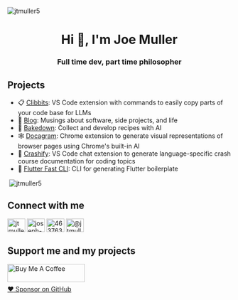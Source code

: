 <p align="left"> <img src="https://komarev.com/ghpvc/?username=jtmuller5&label=Profile%20views&color=0e75b6&style=flat" alt="jtmuller5" /> </p>

<h1 align="center">Hi 👋, I'm Joe Muller</h1>
<h3 align="center">Full time dev, part time philosopher</h3>

## Projects
- 📋 [Clibbits](https://marketplace.visualstudio.com/items?itemName=CodeontheRocks.clibbits): VS Code extension with commands to easily copy parts of your code base for LLMs
- 📝 [Blog](https://joemuller.com): Musings about software, side projects, and life
- 🍰 [Bakedown](https://bento.me/bakedown): Collect and develop recipes with AI
- 🕸️ [Docagram](https://github.com/jtmuller5/docagram/): Chrome extension to generate visual representations of browser pages using Chrome's built-in AI
- 🤖 [Crashify](https://marketplace.visualstudio.com/items?itemName=CodeontheRocks.crashify-chat-extension): VS Code chat extension to generate language-specific crash course documentation for coding topics
- 💙 [Flutter Fast CLI](https://pub.dev/packages/flutter_fast_cli): CLI for generating Flutter boilerplate

<p>&nbsp;<img align="center" src="https://github-readme-stats.vercel.app/api?username=jtmuller5&show_icons=true&locale=en" alt="jtmuller5" /></p>

## Connect with me
<p align="left">
<a href="https://twitter.com/codd_ontherocks" target="_blank"><img align="center" src="https://raw.githubusercontent.com/rahuldkjain/github-profile-readme-generator/master/src/images/icons/Social/twitter.svg" alt="jtmuller5" height="30" width="40" /></a>
<a href="https://linkedin.com/in/joseph-muller-iii-59671a10a" target="_blank"><img align="center" src="https://raw.githubusercontent.com/rahuldkjain/github-profile-readme-generator/master/src/images/icons/Social/linked-in-alt.svg" alt="joseph-muller-iii-59671a10a" height="30" width="40" /></a>
<a href="https://stackoverflow.com/users/12806961" target="_blank"><img align="center" src="https://raw.githubusercontent.com/rahuldkjain/github-profile-readme-generator/master/src/images/icons/Social/stack-overflow.svg" alt="4637638" height="30" width="40" /></a>
<a href="https://medium.com/@jtmuller5" target="_blank"><img align="center" src="https://raw.githubusercontent.com/rahuldkjain/github-profile-readme-generator/master/src/images/icons/Social/medium.svg" alt="@jtmuller5" height="30" width="40" /></a>
</p>

## Support me and my projects

<a href="https://buymeacoffee.com/mullr" target="_blank"><img align="left" src="https://cdn.buymeacoffee.com/buttons/default-orange.png" alt="Buy Me A Coffee" height="41" width="174"></a>
<br>
<br>

[:heart: Sponsor on GitHub](https://github.com/sponsors/jtmuller5) 
